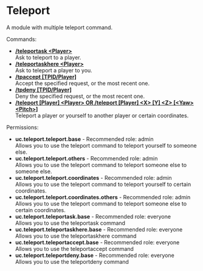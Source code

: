 Teleport
====
A module with multiple teleport command.

Commands: <br>
* **[/teleportask \<Player\>](../commands/teleportask.md)**<br>Ask to teleport to a player.
* **[/teleportaskhere \<Player\>](../commands/teleportaskhere.md)**<br>Ask to teleport a player to you.
* **[/tpaccept \[TPID/Player\]](../commands/teleportaccept.md)**<br>Accept the specified request, or the most recent one.
* **[/tpdeny \[TPID/Player\]](../commands/teleportdeny.md)**<br>Deny the specified request, or the most recent one.
* **[/teleport \[Player\] \<Player\> OR /teleport \[Player\] \<X\> \[Y\] \<Z\> \[\<Yaw\> \<Pitch\>\]](../commands/teleport.md)**<br>Teleport a player or yourself to another player or certain coordinates.

Permissions: <br>
* **uc.teleport.teleport.base** - Recommended role: admin<br>Allows you to use the teleport command to teleport yourself to someone else.
* **uc.teleport.teleport.others** - Recommended role: admin<br>Allows you to use the teleport command to teleport someone else to someone else.
* **uc.teleport.teleport.coordinates** - Recommended role: admin<br>Allows you to use the teleport command to teleport yourself to certain coordinates.
* **uc.teleport.teleport.coordinates.others** - Recommended role: admin<br>Allows you to use the teleport command to teleport someone else to certain coordinates.
* **uc.teleport.teleportask.base** - Recommended role: everyone<br>Allows you to use the teleportask command
* **uc.teleport.teleportaskhere.base** - Recommended role: everyone<br>Allows you to use the teleportaskhere command
* **uc.teleport.teleportaccept.base** - Recommended role: everyone<br>Allows you to use the teleportaccept command
* **uc.teleport.teleportdeny.base** - Recommended role: everyone<br>Allows you to use the teleportdeny command
